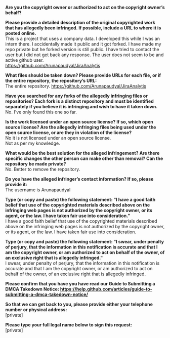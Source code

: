 **Are you the copyright owner or authorized to act on the copyright owner’s behalf?**  
  
**Please provide a detailed description of the original copyrighted work that has allegedly been infringed. If possible, include a URL to where it is posted online.**   
This is a project that uses a company data. I developed this while I was an intern there. I accidentally made it public and it got forked. I have made my repo private but he forked version is still public. I have tried to contact the user but I did not get back any response. The user does not seem to be and active github user.   
https://github.com/Arunapaudyal/JiraAnalytis  
  
**What files should be taken down? Please provide URLs for each file, or if the entire repository, the repository’s URL:**   
The entire repository. https://github.com/Arunapaudyal/JiraAnalytis  
  
**Have you searched for any forks of the allegedly infringing files or repositories? Each fork is a distinct repository and must be identified separately if you believe it is infringing and wish to have it taken down.**   
No. I've only found this one so far.  
  
**Is the work licensed under an open source license? If so, which open source license? Are the allegedly infringing files being used under the open source license, or are they in violation of the license?**   
No it is not licensed under an open source license.   
Not as per my knowledge.  
  
**What would be the best solution for the alleged infringement? Are there specific changes the other person can make other than removal? Can the repository be made private?**   
No. Better to remove the repository.  
  
**Do you have the alleged infringer’s contact information? If so, please provide it:**   
The username is Arunapaudyal  
  
**Type (or copy and paste) the following statement: "I have a good faith belief that use of the copyrighted materials described above on the infringing web pages is not authorized by the copyright owner, or its agent, or the law. I have taken fair use into consideration."**   
I have a good faith belief that use of the copyrighted materials described above on the infringing web pages is not authorized by the copyright owner, or its agent, or the law. I have taken fair use into consideration.  
  
**Type (or copy and paste) the following statement: "I swear, under penalty of perjury, that the information in this notification is accurate and that I am the copyright owner, or am authorized to act on behalf of the owner, of an exclusive right that is allegedly infringed."**   
I swear, under penalty of perjury, that the information in this notification is accurate and that I am the copyright owner, or am authorized to act on behalf of the owner, of an exclusive right that is allegedly infringed.  
  
**Please confirm that you have you have read our Guide to Submitting a DMCA Takedown Notice: https://help.github.com/articles/guide-to-submitting-a-dmca-takedown-notice/**  
  
**So that we can get back to you, please provide either your telephone number or physical address:**   
[private]  

**Please type your full legal name below to sign this request:**   
[private]  
